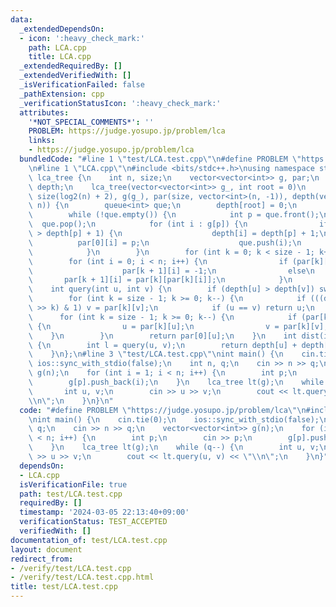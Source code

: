 ```yaml
---
data:
  _extendedDependsOn:
  - icon: ':heavy_check_mark:'
    path: LCA.cpp
    title: LCA.cpp
  _extendedRequiredBy: []
  _extendedVerifiedWith: []
  _isVerificationFailed: false
  _pathExtension: cpp
  _verificationStatusIcon: ':heavy_check_mark:'
  attributes:
    '*NOT_SPECIAL_COMMENTS*': ''
    PROBLEM: https://judge.yosupo.jp/problem/lca
    links:
    - https://judge.yosupo.jp/problem/lca
  bundledCode: "#line 1 \"test/LCA.test.cpp\"\n#define PROBLEM \"https://judge.yosupo.jp/problem/lca\"\
    \n#line 1 \"LCA.cpp\"\n#include <bits/stdc++.h>\nusing namespace std;\nstruct\
    \ lca_tree {\n    int n, size;\n    vector<vector<int>> g, par;\n    vector<int>\
    \ depth;\n    lca_tree(vector<vector<int>> g_, int root = 0)\n        : n((int)g_.size()),\
    \ size(log2(n) + 2), g(g_), par(size, vector<int>(n, -1)), depth(vector<int>(n,\
    \ n)) {\n        queue<int> que;\n        depth[root] = 0;\n        que.push(root);\n\
    \        while (!que.empty()) {\n            int p = que.front();\n          \
    \  que.pop();\n            for (int i : g[p]) {\n                if (depth[i]\
    \ > depth[p] + 1) {\n                    depth[i] = depth[p] + 1;\n          \
    \          par[0][i] = p;\n                    que.push(i);\n                }\n\
    \            }\n        }\n        for (int k = 0; k < size - 1; k++) {\n    \
    \        for (int i = 0; i < n; i++) {\n                if (par[k][i] == -1)\n\
    \                    par[k + 1][i] = -1;\n                else\n             \
    \       par[k + 1][i] = par[k][par[k][i]];\n            }\n        }\n    }\n\
    \    int query(int u, int v) {\n        if (depth[u] > depth[v]) swap(u, v);\n\
    \        for (int k = size - 1; k >= 0; k--) {\n            if (((depth[v] - depth[u])\
    \ >> k) & 1) v = par[k][v];\n            if (u == v) return u;\n        }\n  \
    \      for (int k = size - 1; k >= 0; k--) {\n            if (par[k][u] != par[k][v])\
    \ {\n                u = par[k][u];\n                v = par[k][v];\n        \
    \    }\n        }\n        return par[0][u];\n    }\n    int dist(int u, int v)\
    \ {\n        int l = query(u, v);\n        return depth[u] + depth[v] - 2 * depth[l];\n\
    \    }\n};\n#line 3 \"test/LCA.test.cpp\"\nint main() {\n    cin.tie(0);\n   \
    \ ios::sync_with_stdio(false);\n    int n, q;\n    cin >> n >> q;\n    vector<vector<int>>\
    \ g(n);\n    for (int i = 1; i < n; i++) {\n        int p;\n        cin >> p;\n\
    \        g[p].push_back(i);\n    }\n    lca_tree lt(g);\n    while (q--) {\n \
    \       int u, v;\n        cin >> u >> v;\n        cout << lt.query(u, v) << \"\
    \\n\";\n    }\n}\n"
  code: "#define PROBLEM \"https://judge.yosupo.jp/problem/lca\"\n#include \"../LCA.cpp\"\
    \nint main() {\n    cin.tie(0);\n    ios::sync_with_stdio(false);\n    int n,\
    \ q;\n    cin >> n >> q;\n    vector<vector<int>> g(n);\n    for (int i = 1; i\
    \ < n; i++) {\n        int p;\n        cin >> p;\n        g[p].push_back(i);\n\
    \    }\n    lca_tree lt(g);\n    while (q--) {\n        int u, v;\n        cin\
    \ >> u >> v;\n        cout << lt.query(u, v) << \"\\n\";\n    }\n}"
  dependsOn:
  - LCA.cpp
  isVerificationFile: true
  path: test/LCA.test.cpp
  requiredBy: []
  timestamp: '2024-03-05 22:13:40+09:00'
  verificationStatus: TEST_ACCEPTED
  verifiedWith: []
documentation_of: test/LCA.test.cpp
layout: document
redirect_from:
- /verify/test/LCA.test.cpp
- /verify/test/LCA.test.cpp.html
title: test/LCA.test.cpp
---
```

